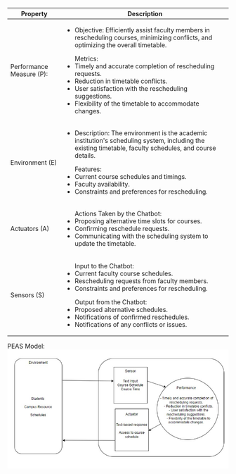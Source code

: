 | Property                 | Description                                                                                                                                                                                                                                                                                                                                                                                                     |
| ------------------------ | --------------------------------------------------------------------------------------------------------------------------------------------------------------------------------------------------------------------------------------------------------------------------------------------------------------------------------------------------------------------------------------------------------------- |
| Performance Measure (P): | <ul><li>Objective: Efficiently assist faculty members in rescheduling courses, minimizing conflicts, and optimizing the overall timetable.</li></ul><ul>Metrics:</li><li>Timely and accurate completion of rescheduling requests.</li><li>Reduction in timetable conflicts.</li><li>User satisfaction with the rescheduling suggestions.</li><li>Flexibility of the timetable to accommodate changes.</li></ul> |
| Environment (E)          | <ul><li>Description: The environment is the academic institution's scheduling system, including the existing timetable, faculty schedules, and course details.</li></ul><ul>Features:<li>Current course schedules and timings.</li><li>Faculty availability.</li><li>Constraints and preferences for rescheduling.</li></ul>                                                                                    |
| Actuators (A)            | <ul>Actions Taken by the Chatbot:<li>Proposing alternative time slots for courses.</li><li>Confirming reschedule requests.</li><li>Communicating with the scheduling system to update the timetable.</li></ul>                                                                                                                                                                                                  |
| Sensors (S)              | <ul>Input to the Chatbot:<li>Current faculty course schedules.</li><li>Rescheduling requests from faculty members.</li><li>Constraints and preferences for rescheduling.</li></ul><ul>Output from the Chatbot:<li>Proposed alternative schedules.</li><li>Notifications of confirmed reschedules.</li><li>Notifications of any conflicts or issues.</li></ul>                                                   |

PEAS Model:
![PEAS MODEL](../image/peasmodel.jpg)

